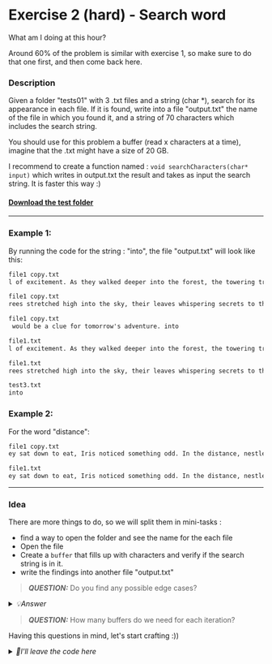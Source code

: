 # Exercise 2 (hard) - Search word
What am I doing at this hour?

Around 60% of the problem is similar with exercise 1, so make sure to do that one first, and then come back here.

### Description
Given a folder "tests01" with 3 .txt files and a string (char *), search for its appearance in each file.
If it is found, write into a file "output.txt" the name of the file in which you found it, and a string of 70 characters which includes the search string.

You should use for this problem a buffer (read x characters at a time), imagine that the .txt might have a size of 20 GB.

I recommend to create a function named : `void searchCharacters(char* input)` which writes in output.txt the result and takes as input the search string. It is faster this way :)
#### [Download the test folder](/downloads/tests01.zip)

---
### Example 1:
By running the code for the string : "into", the file "output.txt" will look like this:
```txt
file1 copy.txt
l of excitement. As they walked deeper into the forest, the towering trees

file1 copy.txt
rees stretched high into the sky, their leaves whispering secrets to the w

file1 copy.txt
 would be a clue for tomorrow's adventure. into

file1.txt
l of excitement. As they walked deeper into the forest, the towering trees

file1.txt
rees stretched high into the sky, their leaves whispering secrets to the w

test3.txt
into
```

### Example 2:
For the word "distance":
```txt
file1 copy.txt
ey sat down to eat, Iris noticed something odd. In the distance, nestled betwe

file1.txt
ey sat down to eat, Iris noticed something odd. In the distance, nestled betwe
```

---

### Idea

There are more things to do, so we will split them in mini-tasks : 
- find a way to open the folder and see the name for the each file
- Open the file
- Create a `buffer` that fills up with characters and verify if the search string is in it.
- write the findings into another file "output.txt"

> **_QUESTION:_**  Do you find any possible edge cases?
<details>
<summary><i>💡Answer</i></summary>

- What if the word is in the end of the file?
- What if the file is empty?
- What if when you split in buffers and the search string is not taken integrally at the end?
- What if you have the size of the file is not a multiple of the buffer size? (just 5 characters)
</details>

> **_QUESTION:_**  How many buffers do we need for each iteration?

Having this questions in mind, let's start crafting :))

<details>
<summary><i>🤖I'll leave the code here</i></summary>

```c 
#include <stdio.h>
#include <stdlib.h>
#include <errno.h> 
#include <fcntl.h> 
#include <unistd.h> 
#include<sys/stat.h>
#include <dirent.h>
#include <string.h>

void searchCharacters(char* input){
    FILE * file = fopen("output.txt", "w");
 
    struct dirent *entry; // contains informations about a director file
    DIR *dir = opendir("tests01");

    if (dir == NULL)
    {
        printf("Error: Unable to open directory.\n");
        return;
    }

    while ((entry = readdir(dir)) != NULL) // read each file from direct
    {
        struct stat statbuf;
        if (strstr(entry->d_name, ".txt") != NULL)
        {
            char path[265];
            snprintf(path, sizeof(path), "tests01/%s", entry->d_name);
            //ajutator pentru laborator 2
            int file_descriptor = open(path, O_RDONLY);
            
            stat(entry->d_name, &statbuf); //informations about the file are put in statbuf

            int size = statbuf.st_size;
            int input_size = (int)strlen(input);

            size_t buff_size = 70;
            ssize_t bytes_read;
            char *buffer = (char *)malloc(buff_size);
            char *previous_buffer = (char *)malloc(input_size);  // Buffer for previous read
            char *combined_buffer = (char *)malloc(buff_size + input_size);  // Buffer for combined read
            ssize_t byte_oprire = 0;
            read(file_descriptor, previous_buffer, input_size);

            if(size <= input_size && strstr(previous_buffer, input) != NULL){
                fprintf(file, "%s\n", entry->d_name);
                fprintf(file, "%s\n\n", previous_buffer);
            }

            while((byte_oprire = read(file_descriptor, buffer, buff_size)) > 0){
                
                memcpy(combined_buffer, previous_buffer, input_size);
                memcpy(combined_buffer + input_size, buffer, byte_oprire);
                if (strstr(combined_buffer, input) != NULL) {
                    fprintf(file, "%s\n", entry->d_name);
                    fprintf(file, "%.*s\n\n", (int)(byte_oprire + input_size), combined_buffer);  // Print up to combined_size characters
                }
                int copy_size = (byte_oprire < input_size) ? byte_oprire : input_size;
                memcpy(previous_buffer, buffer + byte_oprire - copy_size, copy_size);
            }
            free(buffer);
            free(previous_buffer);
            free(combined_buffer);
        }
    
    }
    closedir(dir);
    fclose(file);
}
int main()
{
    searchCharacters("into");

    return 0;
}
```
</details>
